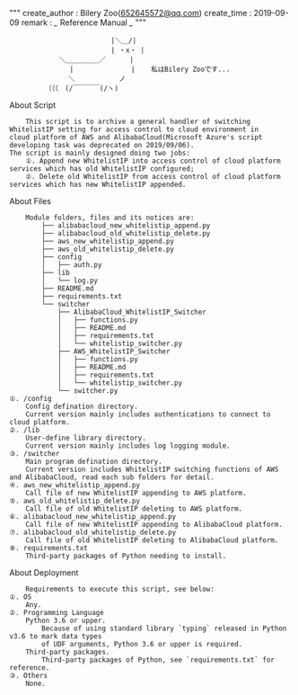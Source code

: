 """
create_author : Bilery Zoo(652645572@qq.com)
create_time   : 2019-09-09
remark       : *_* Reference Manual *_*
"""


            　　 　 　　　　 　 |＼＿/|
            　　 　 　　　　 　 | ・x・ |
            　　 ＼＿＿＿＿＿／　　　 |
            　　 　 |　　　 　　　　　|    私はBilery Zooです...
            　　　　＼　　　　　 　ノ　
            　（（（　(/￣￣￣￣(/ヽ)


About Script

        This script is to archive a general handler of switching WhitelistIP setting for access control to cloud environment in
    cloud platform of AWS and AlibabaCloud(Microsoft Azure's script developing task was deprecated on 2019/09/06).
    The script is mainly designed doing two jobs:
        ①. Append new WhitelistIP into access control of cloud platform services which has old WhitelistIP configured;
        ②. Delete old WhitelistIP from access control of cloud platform services which has new WhitelistIP appended.

About Files

        Module folders, files and its notices are:
            ├── alibabacloud_new_whitelistip_append.py
            ├── alibabacloud_old_whitelistip_delete.py
            ├── aws_new_whitelistip_append.py
            ├── aws_old_whitelistip_delete.py
            ├── config
            │   ├── auth.py
            ├── lib
            │   └── log.py
            ├── README.md
            ├── requirements.txt
            └── switcher
                ├── AlibabaCloud_WhitelistIP_Switcher
                │   ├── functions.py
                │   ├── README.md
                │   ├── requirements.txt
                │   └── whitelistip_switcher.py
                ├── AWS_WhitelistIP_Switcher
                │   ├── functions.py
                │   ├── README.md
                │   ├── requirements.txt
                │   └── whitelistip_switcher.py
                └── switcher.py
    ①. /config
        Config defination directory.
        Current version mainly includes authentications to connect to cloud platform.
    ②. /lib
        User-define library directory.
        Current version mainly includes log logging module.
    ③. /switcher
        Main program defination directory.
        Current version includes WhitelistIP switching functions of AWS and AlibabaCloud, read each sub folders for detail.
    ④. aws_new_whitelistip_append.py
        Call file of new WhitelistIP appending to AWS platform.
    ⑤. aws_old_whitelistip_delete.py
        Call file of old WhitelistIP deleting to AWS platform.
    ⑥. alibabacloud_new_whitelistip_append.py
        Call file of new WhitelistIP appending to AlibabaCloud platform.
    ⑦. alibabacloud_old_whitelistip_delete.py
        Call file of old WhitelistIP deleting to AlibabaCloud platform.
    ⑧. requirements.txt
        Third-party packages of Python needing to install.
        
About Deployment

        Requirements to execute this script, see below:
    ①. OS
        Any.
    ②. Programming Language
        Python 3.6 or upper.
            Because of using standard library `typing` released in Python v3.6 to mark data types
            of UDF arguments, Python 3.6 or upper is required.
        Third-party packages.
            Third-party packages of Python, see `requirements.txt` for reference.
    ③. Others
        None.
